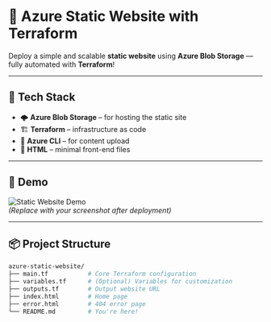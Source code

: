 # 🚀 Azure Static Website with Terraform

Deploy a simple and scalable **static website** using **Azure Blob Storage** — fully automated with **Terraform**!

---

## 🧰 Tech Stack

- 🌩️ **Azure Blob Storage** – for hosting the static site
- 🏗️ **Terraform** – infrastructure as code
- 🧪 **Azure CLI** – for content upload
- 📄 **HTML** – minimal front-end files

---

## 📸 Demo

![Static Website Demo](https://raw.githubusercontent.com/yourusername/azure-static-website/main/demo-screenshot.png)  
*(Replace with your screenshot after deployment)*

---

## 📦 Project Structure

```bash
azure-static-website/
├── main.tf           # Core Terraform configuration
├── variables.tf      # (Optional) Variables for customization
├── outputs.tf        # Output website URL
├── index.html        # Home page
├── error.html        # 404 error page
└── README.md         # You're here!
